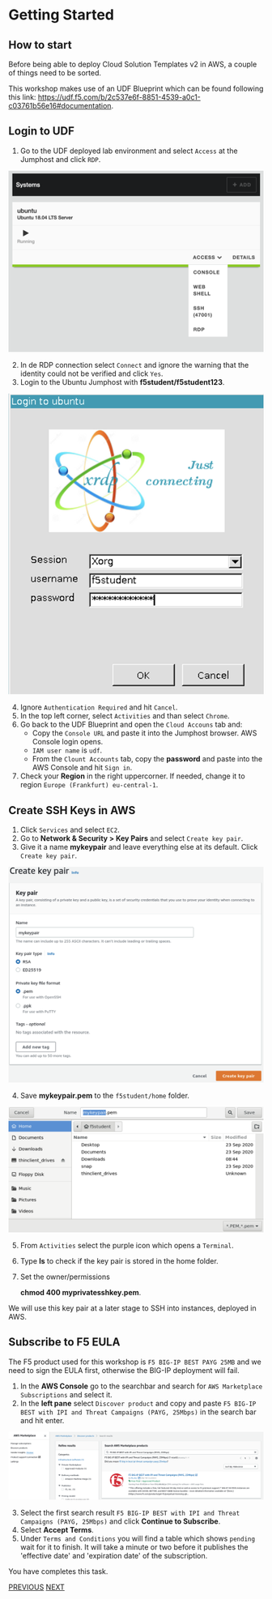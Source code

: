 # Getting Started

## How to start
Before being able to deploy Cloud Solution Templates v2 in AWS, a couple of things need to be sorted.

This workshop makes use of an UDF Blueprint which can be found following this link: 
https://udf.f5.com/b/2c537e6f-8851-4539-a0c1-c03761b56e16#documentation.

## Login to UDF
1. Go to the UDF deployed lab environment and select `Access` at the Jumphost and click `RDP`.

![](../png/task0_p1.png)

2. In de RDP connection select `Connect` and ignore the warning that the identity could not be verified and click `Yes`.
3. Login to the Ubuntu Jumphost with **f5student/f5student123**.

![](../png/task0_p2.png)

4. Ignore `Authentication Required` and hit `Cancel`.
5. In the top left corner, select `Activities` and than select `Chrome`.
6. Go back to the UDF Blueprint and open the `Cloud Accouns` tab and:
   - Copy the `Console URL` and paste it into the Jumphost browser. AWS Console login opens.
   - `IAM user name` is `udf`.
   - From the `Clount Accounts` tab, copy the **password** and paste into the AWS Console and hit `Sign in`.
7. Check your **Region** in the right uppercorner. If needed, change it to region `Europe (Frankfurt) eu-central-1`.


## Create SSH Keys in AWS
  
1. Click `Services` and select `EC2`.
2. Go to **Network & Security > Key Pairs** and select `Create key pair`.
3. Give it a name **mykeypair** and leave everything else at its default. Click `Create key pair`.

![](../png/task0_p3.png)

4. Save **mykeypair.pem** to the `f5student/home` folder.

![](../png/task0_p4.png)

5. From `Activities` select the purple icon which opens a `Terminal`.
6. Type **ls** to check if the key pair is stored in the home folder.
7. Set the owner/permissions 
  
   **chmod 400 myprivatesshkey.pem**.

We will use this key pair at a later stage to SSH into instances, deployed in AWS.

## Subscribe to F5 EULA

  The F5 product used for this workshop is `F5 BIG-IP BEST PAYG 25MB` and we need to sign the EULA first, otherwise the BIG-IP deployment will fail.

  1. In the **AWS Console** go to the searchbar and search for `AWS Marketplace Subscriptions` and select it.
  2. In the **left pane** select `Discover product` and copy and paste `F5 BIG-IP BEST with IPI and Threat Campaigns (PAYG, 25Mbps)` in the search bar and hit enter.

![](../png/task0_p5.png)

  3. Select the first search result `F5 BIG-IP BEST with IPI and Threat Campaigns (PAYG, 25Mbps)` and click **Continue to Subscribe**.
  4. Select **Accept Terms**.
  5. Under `Terms and Conditions` you will find a table which shows `pending` wait for it to finish. It will take a minute or two before it publishes the 'effective date' and 'expiration date' of the subscription.

You have completes this task.


[PREVIOUS](../README.md)      [NEXT](../docs/0_Getting_Started.md)
